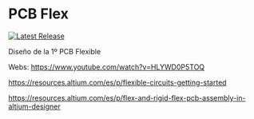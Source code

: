 # PCB Flex

[![Latest Release](https://img.shields.io/github/v/release/kaos-XIII/TestFlexPCB?color=3D87CE&label=Latest&sort=semver&style=for-the-badge)](https://github.com/kaos-XIII/TestFlexPCB/releases/latest)

Diseño de la 1º PCB Flexible

Webs: 
https://www.youtube.com/watch?v=HLYWD0P5TOQ

https://resources.altium.com/es/p/flexible-circuits-getting-started

https://resources.altium.com/es/p/flex-and-rigid-flex-pcb-assembly-in-altium-designer